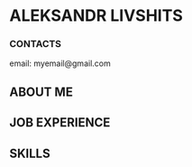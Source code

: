 <h1>ALEKSANDR LIVSHITS</h1>
<h3>CONTACTS</h3>
email: myemail@gmail.com
<h2>ABOUT ME</h2>
<h2>JOB EXPERIENCE</h2>
<h2>SKILLS</h2>

